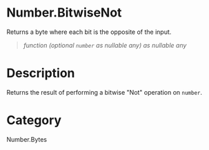 ﻿# Number.BitwiseNot
Returns a byte where each bit is the opposite of the input.
> _function (optional <code>number</code> as nullable any) as nullable any_
# Description 
Returns the result of performing a bitwise "Not" operation on <code>number</code>.

# Category 
Number.Bytes
